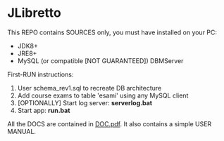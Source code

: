 # JLibretto
This REPO contains SOURCES only, you must have installed on your PC:
<ul>
    <li> JDK8+ </li>
    <li> JRE8+ </li>   
    <li> MySQL (or compatible [NOT GUARANTEED]) DBMServer </li>
</ul>

First-RUN instructions:
<ol>
    <li>User schema_rev1.sql to recreate DB architecture</li>
    <li>Add course exams to table 'esami' using any MySQL client</li>
    <li>[OPTIONALLY] Start log server: <strong>serverlog.bat</strong></li>
    <li>Start app: <strong>run.bat</strong></li>
</ol>

All the DOCS are contained in <a download="JLibrettoProjectDocumentation.pdf" href="https://github.com/osirisf/JLibretto/blob/master/DOC.pdf">DOC.pdf</a>.
It also contains a simple USER MANUAL.
    
